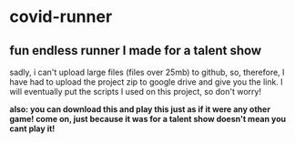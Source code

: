 # covid-runner
## fun endless runner I made for a talent show
sadly, i can't upload large files (files over 25mb) to github,
so, therefore, I have had to upload the project zip to google
drive and give you the link. I will eventually put the scripts
I used on this project, so don't worry!

**also: you can download this and play this just as if it were any other game! come on, just because it was for a talent show doesn't mean you cant play it!**
